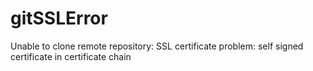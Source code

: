 # gitSSLError
Unable to clone remote repository: SSL certificate problem: self signed certificate in certificate chain
